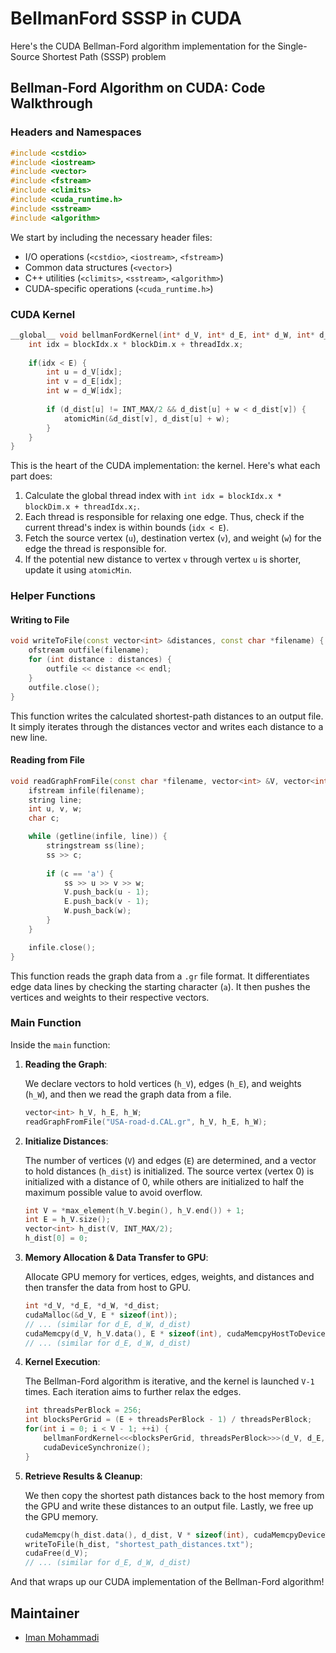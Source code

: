 # BellmanFord SSSP in CUDA

Here's the CUDA Bellman-Ford algorithm implementation for the Single-Source Shortest Path (SSSP) problem

## Bellman-Ford Algorithm on CUDA: Code Walkthrough

### Headers and Namespaces

```cpp
#include <cstdio>
#include <iostream>
#include <vector>
#include <fstream>
#include <climits>
#include <cuda_runtime.h>
#include <sstream>
#include <algorithm>
```

We start by including the necessary header files:
- I/O operations (`<cstdio>`, `<iostream>`, `<fstream>`)
- Common data structures (`<vector>`)
- C++ utilities (`<climits>`, `<sstream>`, `<algorithm>`)
- CUDA-specific operations (`<cuda_runtime.h>`)

### CUDA Kernel

```cpp
__global__ void bellmanFordKernel(int* d_V, int* d_E, int* d_W, int* d_dist, int V, int E) {
    int idx = blockIdx.x * blockDim.x + threadIdx.x;
    
    if(idx < E) {
        int u = d_V[idx];
        int v = d_E[idx];
        int w = d_W[idx];
        
        if (d_dist[u] != INT_MAX/2 && d_dist[u] + w < d_dist[v]) {
            atomicMin(&d_dist[v], d_dist[u] + w);
        }
    }
}
```

This is the heart of the CUDA implementation: the kernel. Here's what each part does:

1. Calculate the global thread index with `int idx = blockIdx.x * blockDim.x + threadIdx.x;`.
2. Each thread is responsible for relaxing one edge. Thus, check if the current thread's index is within bounds (`idx < E`).
3. Fetch the source vertex (`u`), destination vertex (`v`), and weight (`w`) for the edge the thread is responsible for.
4. If the potential new distance to vertex `v` through vertex `u` is shorter, update it using `atomicMin`.

### Helper Functions

#### Writing to File

```cpp
void writeToFile(const vector<int> &distances, const char *filename) {
    ofstream outfile(filename);
    for (int distance : distances) {
        outfile << distance << endl;
    }
    outfile.close();
}
```

This function writes the calculated shortest-path distances to an output file. It simply iterates through the distances vector and writes each distance to a new line.

#### Reading from File

```cpp
void readGraphFromFile(const char *filename, vector<int> &V, vector<int> &E, vector<int> &W) {
    ifstream infile(filename);
    string line;
    int u, v, w;
    char c;

    while (getline(infile, line)) {
        stringstream ss(line);
        ss >> c;
        
        if (c == 'a') {
            ss >> u >> v >> w;
            V.push_back(u - 1);
            E.push_back(v - 1);
            W.push_back(w);
        }
    }

    infile.close();
}
```

This function reads the graph data from a `.gr` file format. It differentiates edge data lines by checking the starting character (`a`). It then pushes the vertices and weights to their respective vectors.

### Main Function

Inside the `main` function:

1. **Reading the Graph**:

    We declare vectors to hold vertices (`h_V`), edges (`h_E`), and weights (`h_W`), and then we read the graph data from a file.

    ```cpp
    vector<int> h_V, h_E, h_W;
    readGraphFromFile("USA-road-d.CAL.gr", h_V, h_E, h_W);
    ```

2. **Initialize Distances**:

    The number of vertices (`V`) and edges (`E`) are determined, and a vector to hold distances (`h_dist`) is initialized. The source vertex (vertex 0) is initialized with a distance of 0, while others are initialized to half the maximum possible value to avoid overflow.

    ```cpp
    int V = *max_element(h_V.begin(), h_V.end()) + 1;
    int E = h_V.size();
    vector<int> h_dist(V, INT_MAX/2);
    h_dist[0] = 0;
    ```

3. **Memory Allocation & Data Transfer to GPU**:

    Allocate GPU memory for vertices, edges, weights, and distances and then transfer the data from host to GPU.

    ```cpp
    int *d_V, *d_E, *d_W, *d_dist;
    cudaMalloc(&d_V, E * sizeof(int));
    // ... (similar for d_E, d_W, d_dist)
    cudaMemcpy(d_V, h_V.data(), E * sizeof(int), cudaMemcpyHostToDevice);
    // ... (similar for d_E, d_W, d_dist)
    ```
    
4. **Kernel Execution**:

    The Bellman-Ford algorithm is iterative, and the kernel is launched `V-1` times. Each iteration aims to further relax the edges.

    ```cpp
    int threadsPerBlock = 256;
    int blocksPerGrid = (E + threadsPerBlock - 1) / threadsPerBlock;
    for(int i = 0; i < V - 1; ++i) {
        bellmanFordKernel<<<blocksPerGrid, threadsPerBlock>>>(d_V, d_E, d_W, d_dist, V, E);
        cudaDeviceSynchronize();
    }
    ```

5. **Retrieve Results & Cleanup**:

    We then copy the shortest path distances back to the host memory from the GPU and write these distances to an output file. Lastly, we free up the GPU memory.

    ```cpp
    cudaMemcpy(h_dist.data(), d_dist, V * sizeof(int), cudaMemcpyDeviceToHost);
    writeToFile(h_dist, "shortest_path_distances.txt");
    cudaFree(d_V);
    // ... (similar for d_E, d_W, d_dist)
    ```

And that wraps up our CUDA implementation of the Bellman-Ford algorithm!

## Maintainer

- [Iman Mohammadi](https://github.com/Imanm02)
